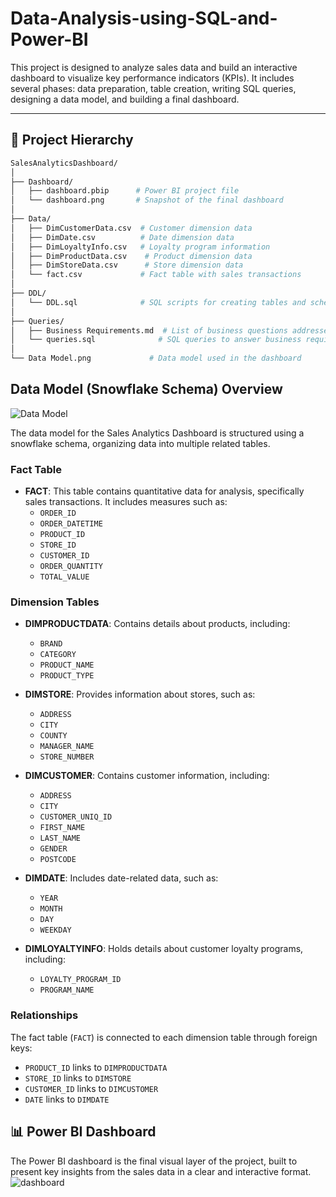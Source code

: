 # Data-Analysis-using-SQL-and-Power-BI

This project is designed to analyze sales data and build an interactive dashboard to visualize key performance indicators (KPIs). It includes several phases: data preparation, table creation, writing SQL queries, designing a data model, and building a final dashboard.

---

## 📁 Project Hierarchy
```bash
SalesAnalyticsDashboard/
│
├── Dashboard/
│   ├── dashboard.pbip      # Power BI project file
│   └── dashboard.png       # Snapshot of the final dashboard
│
├── Data/
│   ├── DimCustomerData.csv  # Customer dimension data
│   ├── DimDate.csv          # Date dimension data
│   ├── DimLoyaltyInfo.csv   # Loyalty program information
│   ├── DimProductData.csv    # Product dimension data
│   ├── DimStoreData.csv      # Store dimension data
│   └── fact.csv             # Fact table with sales transactions
│
├── DDL/
│   └── DDL.sql              # SQL scripts for creating tables and schema
│
├── Queries/
│   ├── Business Requirements.md  # List of business questions addressed
│   └── queries.sql              # SQL queries to answer business requirements
│
└── Data Model.png             # Data model used in the dashboard
```
## Data Model (Snowflake Schema) Overview
![Data Model](https://github.com/user-attachments/assets/4643738a-122d-48c9-ae4e-3f522ec924fd)

The data model for the Sales Analytics Dashboard is structured using a snowflake schema, organizing data into multiple related tables.

### Fact Table

- **FACT**: This table contains quantitative data for analysis, specifically sales transactions. It includes measures such as:
  - `ORDER_ID`
  - `ORDER_DATETIME`
  - `PRODUCT_ID`
  - `STORE_ID`
  - `CUSTOMER_ID`
  - `ORDER_QUANTITY`
  - `TOTAL_VALUE`

### Dimension Tables

- **DIMPRODUCTDATA**: Contains details about products, including:
  - `BRAND`
  - `CATEGORY`
  - `PRODUCT_NAME`
  - `PRODUCT_TYPE`

- **DIMSTORE**: Provides information about stores, such as:
  - `ADDRESS`
  - `CITY`
  - `COUNTY`
  - `MANAGER_NAME`
  - `STORE_NUMBER`

- **DIMCUSTOMER**: Contains customer information, including:
  - `ADDRESS`
  - `CITY`
  - `CUSTOMER_UNIQ_ID`
  - `FIRST_NAME`
  - `LAST_NAME`
  - `GENDER`
  - `POSTCODE`

- **DIMDATE**: Includes date-related data, such as:
  - `YEAR`
  - `MONTH`
  - `DAY`
  - `WEEKDAY`

- **DIMLOYALTYINFO**: Holds details about customer loyalty programs, including:
  - `LOYALTY_PROGRAM_ID`
  - `PROGRAM_NAME`

### Relationships

The fact table (`FACT`) is connected to each dimension table through foreign keys:
- `PRODUCT_ID` links to `DIMPRODUCTDATA`
- `STORE_ID` links to `DIMSTORE`
- `CUSTOMER_ID` links to `DIMCUSTOMER`
- `DATE` links to `DIMDATE`


## 📊 Power BI Dashboard
The Power BI dashboard is the final visual layer of the project, built to present key insights from the sales data in a clear and interactive format.
![dashboard](https://github.com/user-attachments/assets/604f7676-8dfa-4b3c-a5fe-157900071689)


